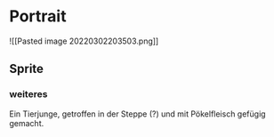 # Portrait
![[Pasted image 20220302203503.png]]

## Sprite

### weiteres
Ein Tierjunge, getroffen in der Steppe (?) und mit Pökelfleisch gefügig gemacht.